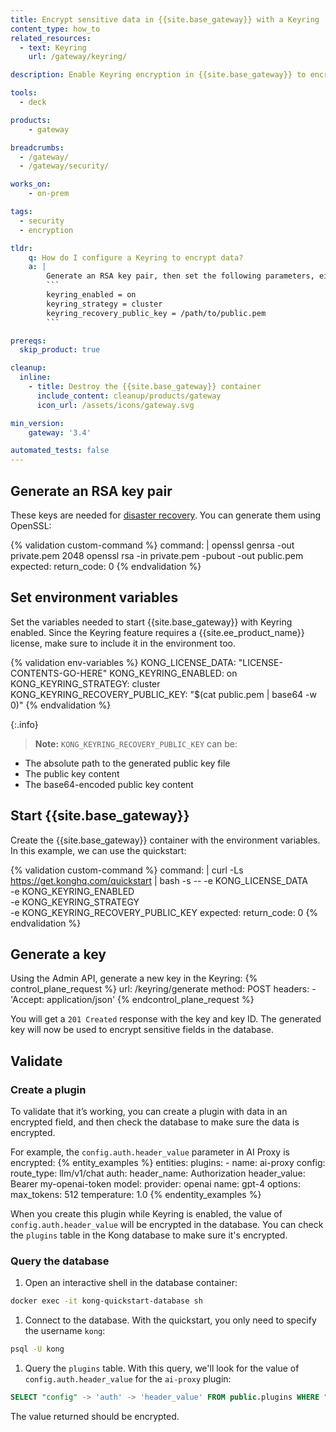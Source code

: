 ```yaml
---
title: Encrypt sensitive data in {{site.base_gateway}} with a Keyring
content_type: how_to
related_resources:
  - text: Keyring
    url: /gateway/keyring/

description: Enable Keyring encryption in {{site.base_gateway}} to encrypt sensitive data in Gateway and plugin configuration.

tools:
  - deck

products:
    - gateway

breadcrumbs:
  - /gateway/
  - /gateway/security/

works_on:
    - on-prem

tags:
  - security
  - encryption

tldr:
    q: How do I configure a Keyring to encrypt data?
    a: |
        Generate an RSA key pair, then set the following parameters, either as environment variables or in `kong.conf`:
        ```
        keyring_enabled = on
        keyring_strategy = cluster
        keyring_recovery_public_key = /path/to/public.pem
        ```

prereqs:
  skip_product: true

cleanup:
  inline:
    - title: Destroy the {{site.base_gateway}} container
      include_content: cleanup/products/gateway
      icon_url: /assets/icons/gateway.svg

min_version:
    gateway: '3.4'

automated_tests: false
---
```


## Generate an RSA key pair

These keys are needed for [disaster recovery](/gateway/keyring/#disaster-recovery). You can generate them using OpenSSL:

{% validation custom-command %}
command: |
  openssl genrsa -out private.pem 2048
  openssl rsa -in private.pem -pubout -out public.pem
expected:
  return_code: 0
{% endvalidation %}

## Set environment variables

Set the variables needed to start {{site.base_gateway}} with Keyring enabled. Since the Keyring feature requires a {{site.ee_product_name}} license, make sure to include it in the environment too.

{% validation env-variables %}
KONG_LICENSE_DATA: "LICENSE-CONTENTS-GO-HERE"
KONG_KEYRING_ENABLED: on
KONG_KEYRING_STRATEGY: cluster
KONG_KEYRING_RECOVERY_PUBLIC_KEY: "$(cat public.pem | base64 -w 0)"
{% endvalidation %}


{:.info}
> **Note:** `KONG_KEYRING_RECOVERY_PUBLIC_KEY` can be:
* The absolute path to the generated public key file
* The public key content
* The base64-encoded public key content

## Start {{site.base_gateway}}

Create the {{site.base_gateway}} container with the environment variables. In this example, we can use the quickstart:

{% validation custom-command %}
command: |
  curl -Ls https://get.konghq.com/quickstart | bash -s -- -e KONG_LICENSE_DATA \
      -e KONG_KEYRING_ENABLED \
      -e KONG_KEYRING_STRATEGY \
      -e KONG_KEYRING_RECOVERY_PUBLIC_KEY
expected:
  return_code: 0
{% endvalidation %}

## Generate a key

Using the Admin API, generate a new key in the Keyring:
{% control_plane_request %}
  url: /keyring/generate
  method: POST
  headers:
      - 'Accept: application/json'
{% endcontrol_plane_request %}

You will get a `201 Created` response with the key and key ID. The generated key will now be used to encrypt sensitive fields in the database.

## Validate

### Create a plugin

To validate that it’s working, you can create a plugin with data in an encrypted field, and then check the database to make sure the data is encrypted. 

For example, the `config.auth.header_value` parameter in AI Proxy is encrypted:
{% entity_examples %}
entities:
  plugins:
    - name: ai-proxy
      config:
        route_type: llm/v1/chat
        auth:
          header_name: Authorization
          header_value: Bearer my-openai-token
        model:
          provider: openai
          name: gpt-4
          options:
            max_tokens: 512
            temperature: 1.0
{% endentity_examples %}

When you create this plugin while Keyring is enabled, the value of `config.auth.header_value` will be encrypted in the database. You can check the `plugins` table in the Kong database to make sure it's encrypted.

### Query the database

1. Open an interactive shell in the database container:
```sh
docker exec -it kong-quickstart-database sh
```

1. Connect to the database. With the quickstart, you only need to specify the username `kong`:
```sh
psql -U kong
```

1. Query the `plugins` table. With this query, we'll look for the value of `config.auth.header_value` for the `ai-proxy` plugin:
```sql
SELECT "config" -> 'auth' -> 'header_value' FROM public.plugins WHERE "name" = 'ai-proxy';
```

The value returned should be encrypted.